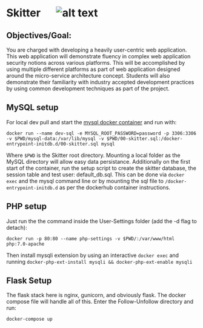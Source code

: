 # Skitter &emsp; ![alt text](https://travis-ci.org/BrysonMcI/Skitter.svg?branch=master "Master Build Status")

## Objectives/Goal:
You are charged with developing a heavily user-centric web application. This web application will demonstrate fluency in complex web application security notions across various platforms. This will be accomplished by using multiple different platforms as part of web application designed around the micro-service architecture concept. Students will also demonstrate their familiarity with industry accepted development practices by using common development techniques as part of the project. 

## MySQL setup
For local dev pull and start the [mysql docker container](https://hub.docker.com/_/mysql/) and run with:

`docker run --name dev-sql -e MYSQL_ROOT_PASSWORD=password -p 3306:3306 -v $PWD/mysql-data:/var/lib/mysql -v $PWD/00-skitter.sql:/docker-entrypoint-initdb.d/00-skitter.sql mysql`

Where `$PWD` is the Skitter root directory. Mounting a local folder as the MySQL directory will allow easy data persistance.
Additionally on the first start of the container, run the setup script to create the skitter database, the session table and test user: default_db.sql. 
This can be done via `docker exec` and the mysql command line or by mounting the sql file to `/docker-entrypoint-initdb.d` as per the dockerhub container instructions.

## PHP setup
Just run the the command inside the User-Settings folder (add the -d flag to detach):

`docker run -p 80:80 --name php-settings -v $PWD/:/var/www/html php:7.0-apache`

Then install mysqli extension by using an interactive `docker exec` and running `docker-php-ext-install mysqli && docker-php-ext-enable mysqli`

## Flask Setup
The flask stack here is nginx, gunicorn, and obviously flask. The docker compose file will handle all of this. Enter the Follow-Unfollow directory and run:

`docker-compose up`